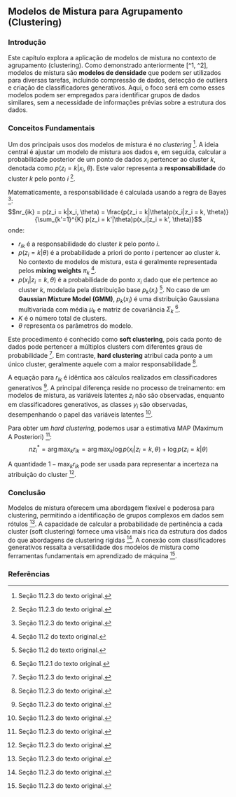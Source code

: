 ## Modelos de Mistura para Agrupamento (Clustering)
### Introdução
Este capítulo explora a aplicação de modelos de mistura no contexto de agrupamento (clustering). Como demonstrado anteriormente [^1, ^2], modelos de mistura são **modelos de densidade** que podem ser utilizados para diversas tarefas, incluindo compressão de dados, detecção de outliers e criação de classificadores generativos. Aqui, o foco será em como esses modelos podem ser empregados para identificar grupos de dados similares, sem a necessidade de informações prévias sobre a estrutura dos dados.

### Conceitos Fundamentais
Um dos principais usos dos modelos de mistura é no *clustering* [^4]. A ideia central é ajustar um modelo de mistura aos dados e, em seguida, calcular a probabilidade posterior de um ponto de dados $x_i$ pertencer ao cluster $k$, denotada como $p(z_i = k|x_i, \theta)$. Este valor representa a **responsabilidade** do cluster $k$ pelo ponto $i$ [^4].

Matematicamente, a responsabilidade é calculada usando a regra de Bayes [^4]:
$$nr_{ik} = p(z_i = k|x_i, \theta) = \frac{p(z_i = k|\theta)p(x_i|z_i = k, \theta)}{\sum_{k'=1}^{K} p(z_i = k'|\theta)p(x_i|z_i = k', \theta)}$$
onde:
- $r_{ik}$ é a responsabilidade do cluster $k$ pelo ponto $i$.
- $p(z_i = k|\theta)$ é a probabilidade a priori do ponto $i$ pertencer ao cluster $k$. No contexto de modelos de mistura, esta é geralmente representada pelos **mixing weights** $\pi_k$ [^2].
- $p(x_i|z_i = k, \theta)$ é a probabilidade do ponto $x_i$ dado que ele pertence ao cluster $k$, modelada pela distribuição base $p_k(x_i)$ [^2].  No caso de um **Gaussian Mixture Model (GMM)**,  $p_k(x_i)$ é uma distribuição Gaussiana multivariada com média $\mu_k$ e matriz de covariância $\Sigma_k$ [^3].
- $K$ é o número total de clusters.
- $\theta$ representa os parâmetros do modelo.

Este procedimento é conhecido como **soft clustering**, pois cada ponto de dados pode pertencer a múltiplos clusters com diferentes graus de probabilidade [^4].  Em contraste, **hard clustering** atribui cada ponto a um único cluster, geralmente aquele com a maior responsabilidade [^4].

A equação para $r_{ik}$ é idêntica aos cálculos realizados em classificadores generativos [^4]. A principal diferença reside no processo de treinamento: em modelos de mistura, as variáveis latentes $z_i$ não são observadas, enquanto em classificadores generativos, as classes $y_i$ são observadas, desempenhando o papel das variáveis latentes [^4].

Para obter um *hard clustering*, podemos usar a estimativa MAP (Maximum A Posteriori) [^4]:
$$nz_i^* = \arg \max_k r_{ik} = \arg \max_k \log p(x_i|z_i = k, \theta) + \log p(z_i = k|\theta)$$

A quantidade $1 - \max_k r_{ik}$ pode ser usada para representar a incerteza na atribuição do cluster [^4].

### Conclusão

Modelos de mistura oferecem uma abordagem flexível e poderosa para clustering, permitindo a identificação de grupos complexos em dados sem rótulos [^4]. A capacidade de calcular a probabilidade de pertinência a cada cluster (soft clustering) fornece uma visão mais rica da estrutura dos dados do que abordagens de clustering rígidas [^4]. A conexão com classificadores generativos ressalta a versatilidade dos modelos de mistura como ferramentas fundamentais em aprendizado de máquina [^4].

### Referências
[^1]: Capítulo anterior sobre modelos gráficos.
[^2]: Seção 11.2 do texto original.
[^3]: Seção 11.2.1 do texto original.
[^4]: Seção 11.2.3 do texto original.
<!-- END -->